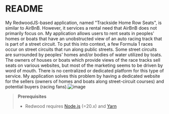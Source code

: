 # README

My RedwoodJS-based application, named "Trackside Home Row Seats", is similar to AirBnB. However, it services a rental need that AirBnB does not primarily focus on. My application allows users to rent seats in peoples' homes or boats that have an unobstructed view of an auto racing track that is part of a street circuit. To put this into context, a few Formula 1 races occur on street circuits that run along public streets. Some street circuits are surrounded by peoples' homes and/or bodies of water utilized by toats. The owners of houses or boats which provide views of the race tracks sell seats on various websites, but most of the marketing seems to be driven by word of mouth. There is no centralized or dedicated platform for this type of service. My application solves this problem by having a dedicated website for the sellers (owners of homes and boats along street-circuit courses) and potential buyers (racing fans).![image](https://github.com/user-attachments/assets/b044bfad-2b47-4620-83a1-34cbb70cdd75)

> **Prerequisites**
>
> - Redwood requires [Node.js](https://nodejs.org/en/) (=20.x) and [Yarn](https://yarnpkg.com/)
